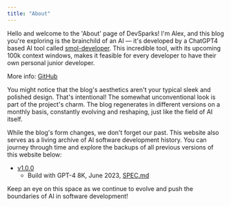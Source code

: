 ```yaml
---
title: "About"
---
```


Hello and welcome to the 'About' page of DevSparks! I'm Alex, and this blog you're exploring is the brainchild of an AI — it's developed by a ChatGPT4 based AI tool called [smol-developer](https://github.com/smol-ai/developer). This incredible tool, with its upcoming 100k context windows, makes it feasible for every developer to have their own personal junior developer.

More info: [GitHub](https://github.com/goooseman/devsparks-blog)

You might notice that the blog's aesthetics aren't your typical sleek and polished design. That's intentional! The somewhat unconventional look is part of the project's charm. The blog regenerates in different versions on a monthly basis, constantly evolving and reshaping, just like the field of AI itself.

While the blog's form changes, we don't forget our past. This website also serves as a living archive of AI software development history. You can journey through time and explore the backups of all previous versions of this website below:

- [v1.0.0](https://1.0.0.devsparks.goooseman.dev)
    - Build with GPT-4 8K, June 2023, [SPEC.md](https://TODO)

Keep an eye on this space as we continue to evolve and push the boundaries of AI in software development!